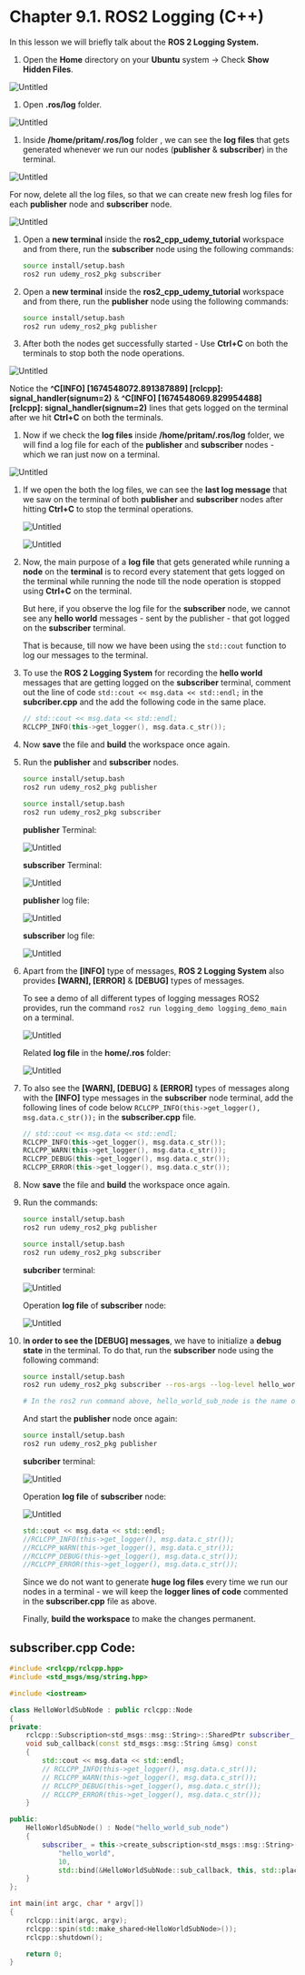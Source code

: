 # Chapter 9.1. ROS2 Logging (C++)

In this lesson we will briefly talk about the **ROS 2 Logging System.**

1. Open the **Home** directory on your **Ubuntu** system → Check **Show Hidden Files**.

![Untitled](Images/Chapter9.1/Untitled.png)

1. Open **.ros/log** folder.

![Untitled](Images/Chapter9.1/Untitled%201.png)

1. Inside **/home/pritam/.ros/log** folder , we can see the **log files** that gets generated whenever we run our nodes (**publisher** & **subscriber**) in the terminal.

![Untitled](Images/Chapter9.1/Untitled%202.png)

For now, delete all the log files, so that we can create new fresh log files for each **publisher** node and **subscriber** node.

![Untitled](Images/Chapter9.1/Untitled%203.png)

1. Open a **new terminal** inside the **ros2_cpp_udemy_tutorial** workspace and from there, run the **subscriber** node using the following commands:
    
    ```bash
    source install/setup.bash
    ros2 run udemy_ros2_pkg subscriber
    ```
    
2. Open a **new terminal** inside the **ros2_cpp_udemy_tutorial** workspace and from there, run the **publisher** node using the following commands:
    
    ```bash
    source install/setup.bash
    ros2 run udemy_ros2_pkg publisher
    ```
    
3. After both the nodes get successfully started - Use **Ctrl+C** on both the terminals to stop both the node operations.

![Untitled](Images/Chapter9.1/Untitled%204.png)

Notice the **^C[INFO] [1674548072.891387889] [rclcpp]: signal_handler(signum=2)** &    **^C[INFO] [1674548069.829954488] [rclcpp]: signal_handler(signum=2)**  lines that gets logged on the terminal after we hit **Ctrl+C** on both the terminals.

1. Now if we check the **log files** inside **/home/pritam/.ros/log** folder, we will find a log file for each of the **publisher** and **subscriber** nodes - which we ran just now on a terminal.

![Untitled](Images/Chapter9.1/Untitled%205.png)

1. If we open the both the log files, we can see the **last log message** that we saw on the terminal of both **publisher** and **subscriber** nodes after hitting **Ctrl+C** to stop the terminal operations.
    
    ![Untitled](Images/Chapter9.1/Untitled%206.png)
    
    ![Untitled](Images/Chapter9.1/Untitled%207.png)
    
2. Now, the main purpose of a **log file** that gets generated while running a **node** on the **terminal** is to record every statement that gets logged on the terminal while running the node till the node operation is stopped using **Ctrl+C** on the terminal.
    
    But here, if you observe the log file for the **subscriber** node, we cannot see any **hello world** messages - sent by the publisher - that got logged on the **subscriber** terminal.
    
    That is because, till now we have been using the `std::cout` function to log our messages to the terminal. 
    
3. To use the **ROS 2 Logging System** for recording the **hello world** messages that are getting logged on the **subscriber** terminal, comment out the line of code `std::cout << msg.data << std::endl;` in the **subcriber.cpp** and the add the following code in the same place.
    
    ```cpp
    // std::cout << msg.data << std::endl;
    RCLCPP_INFO(this->get_logger(), msg.data.c_str());
    ```
    
4. Now **save** the file and **build** the workspace once again. 
5. Run the **publisher** and **subscriber** nodes.
    
    ```bash
    source install/setup.bash
    ros2 run udemy_ros2_pkg publisher
    ```
    
    ```bash
    source install/setup.bash
    ros2 run udemy_ros2_pkg subscriber
    ```
    
    **publisher** Terminal:
    
    ![Untitled](Images/Chapter9.1/Untitled%208.png)
    
    **subscriber** Terminal:
    
    ![Untitled](Images/Chapter9.1/Untitled%209.png)
    
    **publisher** log file:
    
    ![Untitled](Images/Chapter9.1/Untitled%2010.png)
    
    **subscriber** log file:
    
    ![Untitled](Images/Chapter9.1/Untitled%2011.png)
    
6. Apart from the **[INFO]** type of messages, **ROS 2 Logging System** also provides **[WARN], [ERROR]** & **[DEBUG]** types of messages.
    
    To see a demo of all different types of logging messages ROS2 provides, run the command `ros2 run logging_demo logging_demo_main` on a terminal.  
    
    ![Untitled](Images/Chapter9.1/Untitled%2012.png)
    
    Related **log file** in the **home/.ros** folder:
    
    ![Untitled](Images/Chapter9.1/Untitled%2013.png)
    
7. To also see the **[WARN], [DEBUG]** & **[ERROR]** types of messages along with the **[INFO]** type messages in the **subscriber** node terminal, add the following lines of code below `RCLCPP_INFO(this->get_logger(), msg.data.c_str());` in the **subscriber.cpp** file.
    
    ```cpp
    // std::cout << msg.data << std::endl;
    RCLCPP_INFO(this->get_logger(), msg.data.c_str());
    RCLCPP_WARN(this->get_logger(), msg.data.c_str());
    RCLCPP_DEBUG(this->get_logger(), msg.data.c_str());
    RCLCPP_ERROR(this->get_logger(), msg.data.c_str());
    ```
    
8. Now **save** the file and **build** the workspace once again. 
9. Run the commands:
    
    ```bash
    source install/setup.bash
    ros2 run udemy_ros2_pkg publisher
    ```
    
    ```bash
    source install/setup.bash
    ros2 run udemy_ros2_pkg subscriber
    ```
    
    **subcriber** terminal:
    
    ![Untitled](Images/Chapter9.1/Untitled%2014.png)
    
    Operation **log file** of **subscriber** node:
    
    ![Untitled](Images/Chapter9.1/Untitled%2015.png)
    
10. I**n order to see the [DEBUG] messages**, we have to initialize a **debug state** in the terminal. To do that, run the **subscriber** node using the following command:
    
    ```bash
    source install/setup.bash
    ros2 run udemy_ros2_pkg subscriber --ros-args --log-level hello_world_sub_node:=debug
    
    # In the ros2 run command above, hello_world_sub_node is the name of the node. 
    ```
    
    And start the **publisher** node once again:
    
    ```bash
    source install/setup.bash
    ros2 run udemy_ros2_pkg publisher
    ```
    
    **subcriber** terminal:
    
    ![Untitled](Images/Chapter9.1/Untitled%2016.png)
    
    Operation **log file** of **subscriber** node:
    
    ![Untitled](Images/Chapter9.1/Untitled%2017.png)
    
        
    ```cpp
    std::cout << msg.data << std::endl;
    //RCLCPP_INFO(this->get_logger(), msg.data.c_str());
    //RCLCPP_WARN(this->get_logger(), msg.data.c_str());
    //RCLCPP_DEBUG(this->get_logger(), msg.data.c_str());
    //RCLCPP_ERROR(this->get_logger(), msg.data.c_str());
    ```
        
    Since we do not want to generate **huge** **log files** every time we run our nodes in a terminal - we will keep the **logger lines of code** commented in the **subscriber.cpp** file as above.
    
    Finally, **build the workspace** to make the changes permanent.
        
## **subscriber.cpp Code:**

```cpp
#include <rclcpp/rclcpp.hpp>
#include <std_msgs/msg/string.hpp>

#include <iostream>

class HelloWorldSubNode : public rclcpp::Node
{
private:
    rclcpp::Subscription<std_msgs::msg::String>::SharedPtr subscriber_;
    void sub_callback(const std_msgs::msg::String &msg) const
    {
        std::cout << msg.data << std::endl;
        // RCLCPP_INFO(this->get_logger(), msg.data.c_str());
        // RCLCPP_WARN(this->get_logger(), msg.data.c_str());
        // RCLCPP_DEBUG(this->get_logger(), msg.data.c_str());
        // RCLCPP_ERROR(this->get_logger(), msg.data.c_str());
    }

public:
    HelloWorldSubNode() : Node("hello_world_sub_node")
    {
        subscriber_ = this->create_subscription<std_msgs::msg::String>(
            "hello_world",
            10,
            std::bind(&HelloWorldSubNode::sub_callback, this, std::placeholders::_1));
    }
};

int main(int argc, char * argv[])
{
    rclcpp::init(argc, argv);
    rclcpp::spin(std::make_shared<HelloWorldSubNode>());
    rclcpp::shutdown();

    return 0;
}
```